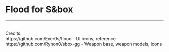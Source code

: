 
<h1>Flood for S&amp;box</h1>
<hr>
<br>
Credits: <br>
https://github.com/Exer0s/flood - UI icons, reference<br>
https://github.com/Ryhon0/sbox-gg - Weapon base, weapon models, icons<br>
